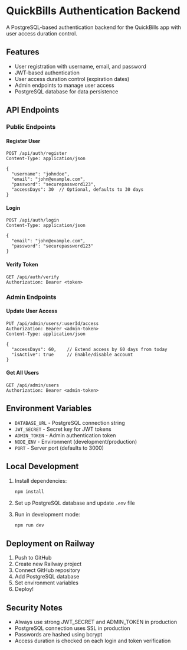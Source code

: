 # QuickBills Authentication Backend

A PostgreSQL-based authentication backend for the QuickBills app with user access duration control.

## Features

- User registration with username, email, and password
- JWT-based authentication
- User access duration control (expiration dates)
- Admin endpoints to manage user access
- PostgreSQL database for data persistence

## API Endpoints

### Public Endpoints

#### Register User
```
POST /api/auth/register
Content-Type: application/json

{
  "username": "johndoe",
  "email": "john@example.com",
  "password": "securepassword123",
  "accessDays": 30  // Optional, defaults to 30 days
}
```

#### Login
```
POST /api/auth/login
Content-Type: application/json

{
  "email": "john@example.com",
  "password": "securepassword123"
}
```

#### Verify Token
```
GET /api/auth/verify
Authorization: Bearer <token>
```

### Admin Endpoints

#### Update User Access
```
PUT /api/admin/users/:userId/access
Authorization: Bearer <admin-token>
Content-Type: application/json

{
  "accessDays": 60,    // Extend access by 60 days from today
  "isActive": true     // Enable/disable account
}
```

#### Get All Users
```
GET /api/admin/users
Authorization: Bearer <admin-token>
```

## Environment Variables

- `DATABASE_URL` - PostgreSQL connection string
- `JWT_SECRET` - Secret key for JWT tokens
- `ADMIN_TOKEN` - Admin authentication token
- `NODE_ENV` - Environment (development/production)
- `PORT` - Server port (defaults to 3000)

## Local Development

1. Install dependencies:
   ```bash
   npm install
   ```

2. Set up PostgreSQL database and update `.env` file

3. Run in development mode:
   ```bash
   npm run dev
   ```

## Deployment on Railway

1. Push to GitHub
2. Create new Railway project
3. Connect GitHub repository
4. Add PostgreSQL database
5. Set environment variables
6. Deploy!

## Security Notes

- Always use strong JWT_SECRET and ADMIN_TOKEN in production
- PostgreSQL connection uses SSL in production
- Passwords are hashed using bcrypt
- Access duration is checked on each login and token verification